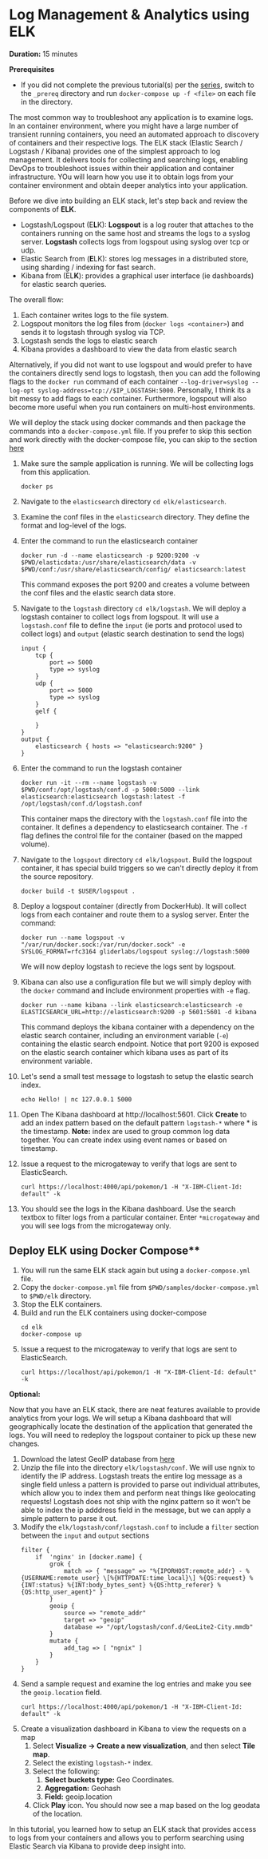 # Log Management & Analytics using ELK

**Duration:** 15 minutes 

**Prerequisites**
 * If you did not complete the previous tutorial(s) per the [series](../master/README.md), switch to the `_prereq` directory and run `docker-compose up -f <file>` on each file in the directory.

The most common way to troubleshoot any application is to examine logs. In an container environment, where you might have a large number of transient running containers, you need an automated approach to discovery of containers and their respective logs. The ELK stack (Elastic Search / Logstash / Kibana) provides one of the simplest approach to log management. It delivers tools for collecting and searching logs, enabling DevOps to troubleshoot issues within their application and container infrastructure. YOu will learn how you use it to obtain logs from your container environment and obtain deeper analytics into your application.

Before we dive into building an ELK stack, let's step back and review the components of **ELK**. 

* Logstash/Logspout (E**L**K): **Logspout** is a log router that attaches to the containers running on the same host and streams the logs to a syslog server. **Logstash** collects logs from logspout using syslog over tcp or udp.
* Elastic Search from (**E**LK): stores log messages in a distributed store, using sharding / indexing for fast search.
* Kibana from (EL**K**): provides a graphical user interface (ie dashboards) for elastic search queries.

The overall flow:
1. Each container writes logs to the file system. 
2. Logspout monitors the log files from (`docker logs <container>`) and sends it to logstash through syslog via TCP.
3. Logstash sends the logs to elastic search
4. Kibana provides a dashboard to view the data from elastic search 

Alternatively, if you did not want to use logspout and would prefer to have the containers directly send logs to logstash, then you can add the following flags to the `docker run` command of each container `--log-driver=syslog --log-opt syslog-address=tcp://$IP_LOGSTASH:5000`. Personally, I think its a bit messy to add flags to each container. Furthermore, logspout will also become more useful when you run containers on multi-host environments.

We will deploy the stack using docker commands and then package the commands into a `docker-compose.yml` file. If you prefer to skip this section and work directly with the docker-compose file, you can skip to the section [here]()

1. Make sure the sample application is running. We will be collecting logs from this application.
	```
	docker ps
	```
2. Navigate to the `elasticsearch` directory `cd elk/elasticsearch`.
3. Examine the conf files in the `elasticsearch` directory. They define the format and log-level of the logs.
4. Enter the command to run the elasticsearch container
	```
	docker run -d --name elasticsearch -p 9200:9200 -v $PWD/elasticdata:/usr/share/elasticsearch/data -v $PWD/conf:/usr/share/elasticsearch/config/ elasticsearch:latest
	```
	This command exposes the port 9200 and creates a volume between the conf files and the elastic search data store.
5. Navigate to the `logstash` directory `cd elk/logstash`. We will deploy a logstash container to collect logs from logspout. It will use a `logstash.conf` file to define the `input` (ie ports and protocol used to collect logs) and `output` (elastic search destination to send the logs)
	```
	input {
		tcp {
			port => 5000
			type => syslog
		}
		udp {
			port => 5000
			type => syslog
		}
		gelf {
			
		}
	}
	output {
		elasticsearch { hosts => "elasticsearch:9200" }
	}
	```
6. Enter the command to run the logstash container
	```
	docker run -it --rm --name logstash -v $PWD/conf:/opt/logstash/conf.d -p 5000:5000 --link elasticsearch:elasticsearch logstash:latest -f /opt/logstash/conf.d/logstash.conf
	```
	This container maps the directory with the `logstash.conf` file into the container. It defines a dependency to elasticsearch container. The `-f` flag defines the control file for the container (based on the mapped volume).
7. Navigate to the `logspout` directory `cd elk/logspout`. Build the logspout container, it has special build triggers so we can't directly deploy it from the source repository.
	```
	docker build -t $USER/logspout .
	```
8. Deploy a logspout container (directly from DockerHub). It will collect logs from each container and route them to a syslog server. Enter the command:
	```
	docker run --name logspout -v "/var/run/docker.sock:/var/run/docker.sock" -e SYSLOG_FORMAT=rfc3164 gliderlabs/logspout syslog://logstash:5000
	```
	We will now deploy logstash to recieve the logs sent by logspout.
6. Kibana can also use a configuration file but we will simply deploy with the `docker` command and include environment properties with `-e` flag.
	```
	docker run --name kibana --link elasticsearch:elasticsearch -e ELASTICSEARCH_URL=http://elasticsearch:9200 -p 5601:5601 -d kibana
	```
	This command deploys the kibana container with a dependency on the elastic search container, including an environment variable (`-e`) containing the elastic search endpoint. Notice that port 9200 is exposed on the elastic search container which kibana uses as part of its environment variable. 

7. Let's send a small test message to logstash to setup the elastic search index.
	```
	echo Hello! | nc 127.0.0.1 5000
	```
8. Open The Kibana dashboard at http://localhost:5601. Click **Create** to add an index pattern based on the default pattern `logstash-*` where * is the timestamp. 
	**Note:** index are used to group common log data together. You can create index using event names or based on timestamp.
9. Issue a request to the microgateway to verify that logs are sent to ElasticSearch.
	```
	curl https://localhost:4000/api/pokemon/1 -H "X-IBM-Client-Id: default" -k
	``` 
10. You should see the logs in the Kibana dashboard. Use the search textbox to filter logs from a particular container. Enter `*microgateway` and you will see logs from the microgateway only.

## Deploy ELK using Docker Compose**

1. You will run the same ELK stack again but using a `docker-compose.yml` file. 
2. Copy the `docker-compose.yml` file from `$PWD/samples/docker-compose.yml` to `$PWD/elk` directory.
3. Stop the ELK containers.
4. Build and run the ELK containers using docker-compose
	```
	cd elk
	docker-compose up
	```
5. Issue a request to the microgateway to verify that logs are sent to ElasticSearch.
	```
	curl https://localhost/api/pokemon/1 -H "X-IBM-Client-Id: default" -k
	``` 

**Optional:**

Now that you have an ELK stack, there are neat features available to provide analytics from your logs.
We will setup a Kibana dashboard that will geographically locate the destination of the application that generated the logs. You will need to redeploy the logspout container to pick up these new changes.

1. Download the latest GeoIP database from [here](http://geolite.maxmind.com/download/geoip/database/GeoLite2-City.tar.gz)
2. Unzip the file into the directory `elk/logstash/conf`.
	We will use ngnix to identify the IP address. Logstash treats the entire log message as a single field unless a pattern is provided to parse out individual attributes, which allow you to index them and perform neat things like geolocating requests! Logstash does not ship with the nginx pattern so it won't be able to index the ip adddress field in the message, but we can apply a simple pattern to parse it out.
3. Modify the `elk/logstash/conf/logstash.conf` to include a `filter` section between the `input` and `output` sections
	```
	filter {
		if  'nginx' in [docker.name] {
			grok {
				match => { "message" => "%{IPORHOST:remote_addr} - %{USERNAME:remote_user} \[%{HTTPDATE:time_local}\] %{QS:request} %{INT:status} %{INT:body_bytes_sent} %{QS:http_referer} %{QS:http_user_agent}" }
			}
			geoip {
				source => "remote_addr"
				target => "geoip"
				database => "/opt/logstash/conf.d/GeoLite2-City.mmdb"
			}
			mutate {
				add_tag => [ "ngnix" ]
			}
		}    
	}
	```
4. Send a sample request and examine the log entries and make you see the `geoip.location` field.
	```
	curl https://localhost:4000/api/pokemon/1 -H "X-IBM-Client-Id: default" -k
	``` 
5. Create a visualization dashboard in Kibana to view the requests on a map
	1. Select **Visualize -> Create a new visualization**, and then select **Tile map**.
	2. Select the existing `logstash-*` index.
	3. Select the following:
		1. **Select buckets type:** Geo Coordinates.
		2. **Aggregation:** Geohash
		3. **Field:** geoip.location
	4. Click **Play** icon. You should now see a map based on the log geodata of the location.

In this tutorial, you learned how to setup an ELK stack that provides access to logs from your containers and allows you to perform searching using Elastic Search via Kibana to provide deep insight into.